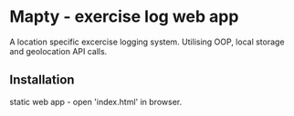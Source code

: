 # Mapty - exercise log web app

A location specific excercise logging system.
Utilising OOP, local storage and geolocation API calls.

## Installation

static web app - open 'index.html' in browser.
